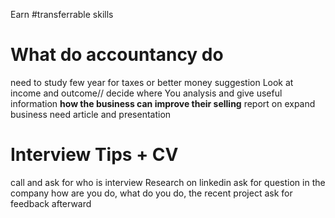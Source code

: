 Earn #transferrable skills

# What do accountancy do
need to study few year
for taxes or better money suggestion 
Look at income and outcome// decide where
You analysis and give useful information 
**how the business can improve their selling**
report on expand business
need article and presentation

# Interview Tips + CV
call and ask for who is interview
Research on linkedin 
ask for question in the company
how are you do, what do you do, the recent project
ask for feedback afterward
